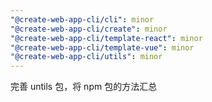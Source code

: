 ```yaml
---
"@create-web-app-cli/cli": minor
"@create-web-app-cli/create": minor
"@create-web-app-cli/template-react": minor
"@create-web-app-cli/template-vue": minor
"@create-web-app-cli/utils": minor
---
```


完善 untils 包，将 npm 包的方法汇总
